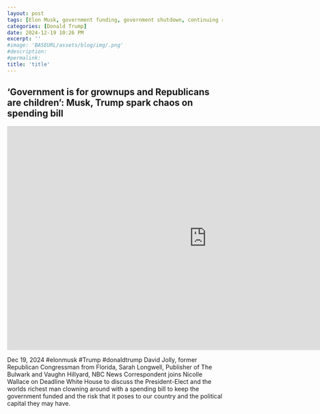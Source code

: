 ```yaml
---
layout: post
tags: [Elon Musk, government funding, government shutdown, continuing resolution, debt ceiling, Trump government disfunction, unelected governance, stopgap agreement, politics]
categories: [Donald Trump]
date: 2024-12-19 10:26 PM
excerpt: ''
#image: 'BASEURL/assets/blog/img/.png'
#description:
#permalink:
title: 'title'
---
```



## ‘Government is for grownups and Republicans are children’: Musk, Trump spark chaos on spending bill

<iframe width="932" height="524" src="https://www.youtube.com/embed/mJaQADNpApE" title="‘Government is for grownups and Republicans are children’: Musk, Trump spark chaos on spending bill" frameborder="0" allow="accelerometer; autoplay; clipboard-write; encrypted-media; gyroscope; picture-in-picture; web-share" referrerpolicy="strict-origin-when-cross-origin" allowfullscreen></iframe>


Dec 19, 2024  #elonmusk #Trump #donaldtrump
David Jolly, former Republican Congressman from Florida, Sarah Longwell, Publisher of The Bulwark and Vaughn Hillyard, NBC News Correspondent joins Nicolle Wallace on Deadline White House to discuss the President-Elect and the worlds richest man clowning around with a spending bill to keep the government funded and the risk that it poses to our country and the political capital they may have. 

